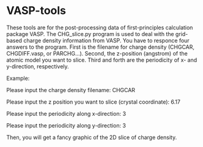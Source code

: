 # VASP-tools
These tools are for the post-processing data of first-principles calculation package VASP.
The CHG_slice.py program is used to deal with the grid-based charge density information from VASP.
You have to responce four answers to the program.
First is the filename for charge density (CHGCAR, CHGDIFF.vasp, or PARCHG...).
Second, the z-position (angstrom) of the atomic model you want to slice.
Third and forth are the periodicity of x- and y-direction, respectively.

Example:

Please input the charge density filename: CHGCAR

Please input the z position you want to slice (crystal coordinate): 6.17

Please input the periodicity along x-direction: 3

Please input the periodicity along y-direction: 3

Then, you will get a fancy graphic of the 2D slice of charge density.

